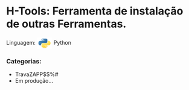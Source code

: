  # H-Tools: Ferramenta de instalação de outras Ferramentas.
Linguagem: <img align="center" alt="Rafa-Python" height="30" width="40" src="https://raw.githubusercontent.com/devicons/devicon/master/icons/python/python-original.svg"> Python  

### Categorias:   
* TravaZAPP$$%#  
* Em produção...
